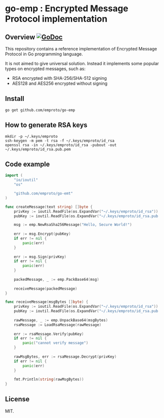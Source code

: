 # go-emp : Encrypted Message Protocol implementation

## Overview [![GoDoc](https://godoc.org/github.com/emproto/go-emp?status.svg)](https://godoc.org/github.com/emproto/go-emp)

This repository contains a reference implementation of Encrypted Message Protocol in Go programming language.

It is not aimed to give universal solution. Instead it implements some popular types on encrypted messages, such as:
- RSA encrypted with SHA-256/SHA-512 signing
- AES128 and AES256 encrypted without signing

## Install

```
go get github.com/emproto/go-emp
```

## How to generate RSA keys

```
mkdir -p ~/.keys/emproto
ssh-keygen -m pem -t rsa -f ~/.keys/emproto/id_rsa
openssl rsa -in ~/.keys/emproto/id_rsa -pubout -out ~/.keys/emproto/id_rsa.pub.pem
```

## Code example

```go
import (
    "io/ioutil"
    "os"

    "github.com/emproto/go-emt"
)

func createMessage(text string) []byte {
    privKey := ioutil.ReadFile(os.ExpandVar("~/.keys/emproto/id_rsa"))
    pubKey := ioutil.ReadFile(os.ExpandVar("~/.keys/emproto/id_rsa.pub.pem"))

    msg := emp.NewRsaSha256Message("Hello, Secure World!")
    
    err := msg.Encrypt(pubKey)
    if err != nil {
        panic(err)
    }
    
    err := msg.Sign(privKey)
    if err != nil {
        panic(err)
    }
    
    packedMessage, _ := emp.PackBase64(msg)
    
    receiveMessage(packedMessage)
}

func receiveMessage(msgBytes []byte) {
    privKey := ioutil.ReadFile(os.ExpandVar("~/.keys/emproto/id_rsa"))
    pubKey := ioutil.ReadFile(os.ExpandVar("~/.keys/emproto/id_rsa.pub.pem"))
    
    rawMessage, _ := emp.UnpackBase64(msgBytes)
    rsaMessage := LoadRsaMessage(rawMessage)
    
    err := rsaMessage.Verify(pubKey)
    if err != nil {
        panic("cannot verify message")
    }
    
    rawMsgBytes, err := rsaMessage.Decrypt(privKey)
    if err != nil {
        panic(err)
    }
    
    fmt.Println(string(rawMsgBytes))
}
```

## License

MIT.
